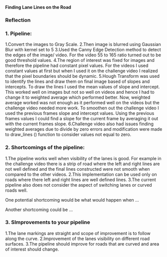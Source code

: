 **Finding Lane Lines on the Road**

### Reflection

### 1. Pipeline:

1.Convert the images to Gray Scale.
2.Then image is blurred using Gaussian Blur with kernel set to 5
3.Used the Canny Edge Detection method to detect the edges of the image/ video. For the video 55 to 165 ratio turned out to be good threshold values.
4.The region of interest was fixed for images and therefore the pipeline had constant pixel values. For the videos I used constant values at first but when I used it on the challenge video I realized that the pixel boundaries should be dynamic.
5.Hough Transform was used to identify the lines and draw them on final image based of slopes and intercepts. To draw the lines I used the mean values of slope and intercept. This worked well on images but not so well on videos and hence I had to change it to weighted average which performed better. Now, weighted average worked was not enough as it performed well on the videos but the challenge video needed more work. To smoothen out the challenge video I used the previous frames slope and intercept values. Using the previous frames values I could find a slope for the current frame by averaging it out with the current frames slope.
6.Challenge video also had issues finding weighted averages due to divide by zero errors and modification were made to draw_lines () function to consider values not equal to zero.

### 2. Shortcomings of the pipeline:

1.The pipeline works well when visibility of the lanes is good. For example in the challenge video there is a strip of road where the left and right lines are not well defined and the final lines constructed were not smooth when compared to the other videos.
2.This implementation can be used only on roads where there left and right lines are well defined lines.
3.The current pipeline also does not consider the aspect of switching lanes or curved roads well.


One potential shortcoming would be what would happen when ... 

Another shortcoming could be ...


### 3. SImprovements to your pipeline

1.The lane markings are straight and scope of improvement is to follow along the curve.
2.Improvement of the lanes visibility on different road surfaces.
3.The pipeline should improve for roads that are curved and area of interest should change.
